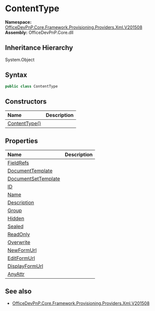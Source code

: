 # ContentType
  

**Namespace:** [OfficeDevPnP.Core.Framework.Provisioning.Providers.Xml.V201508](OfficeDevPnP.Core.Framework.Provisioning.Providers.Xml.V201508.md)  
**Assembly:** OfficeDevPnP.Core.dll  
## Inheritance Hierarchy
System.Object  
## Syntax
```C#
public class ContentType
```
## Constructors
|**Name**|**Description**|
|:-----|:-----|
| [ContentType()](OfficeDevPnP.Core.Framework.Provisioning.Providers.Xml.V201508.ContentType.Constructor1details.md) | 
## Properties
|**Name**|**Description**|
|:-----|:-----|
| [FieldRefs](OfficeDevPnP.Core.Framework.Provisioning.Providers.Xml.V201508.ContentType.FieldRefs.md) | 
| [DocumentTemplate](OfficeDevPnP.Core.Framework.Provisioning.Providers.Xml.V201508.ContentType.DocumentTemplate.md) | 
| [DocumentSetTemplate](OfficeDevPnP.Core.Framework.Provisioning.Providers.Xml.V201508.ContentType.DocumentSetTemplate.md) | 
| [ID](OfficeDevPnP.Core.Framework.Provisioning.Providers.Xml.V201508.ContentType.ID.md) | 
| [Name](OfficeDevPnP.Core.Framework.Provisioning.Providers.Xml.V201508.ContentType.Name.md) | 
| [Description](OfficeDevPnP.Core.Framework.Provisioning.Providers.Xml.V201508.ContentType.Description.md) | 
| [Group](OfficeDevPnP.Core.Framework.Provisioning.Providers.Xml.V201508.ContentType.Group.md) | 
| [Hidden](OfficeDevPnP.Core.Framework.Provisioning.Providers.Xml.V201508.ContentType.Hidden.md) | 
| [Sealed](OfficeDevPnP.Core.Framework.Provisioning.Providers.Xml.V201508.ContentType.Sealed.md) | 
| [ReadOnly](OfficeDevPnP.Core.Framework.Provisioning.Providers.Xml.V201508.ContentType.ReadOnly.md) | 
| [Overwrite](OfficeDevPnP.Core.Framework.Provisioning.Providers.Xml.V201508.ContentType.Overwrite.md) | 
| [NewFormUrl](OfficeDevPnP.Core.Framework.Provisioning.Providers.Xml.V201508.ContentType.NewFormUrl.md) | 
| [EditFormUrl](OfficeDevPnP.Core.Framework.Provisioning.Providers.Xml.V201508.ContentType.EditFormUrl.md) | 
| [DisplayFormUrl](OfficeDevPnP.Core.Framework.Provisioning.Providers.Xml.V201508.ContentType.DisplayFormUrl.md) | 
| [AnyAttr](OfficeDevPnP.Core.Framework.Provisioning.Providers.Xml.V201508.ContentType.AnyAttr.md) | 
## See also
- [OfficeDevPnP.Core.Framework.Provisioning.Providers.Xml.V201508](OfficeDevPnP.Core.Framework.Provisioning.Providers.Xml.V201508.md)
